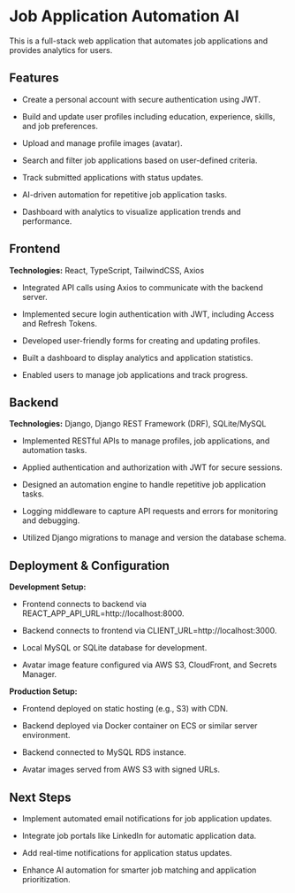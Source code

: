 Job Application Automation AI
=============================

This is a full-stack web application that automates job applications and provides analytics for users.

Features
--------

*   Create a personal account with secure authentication using JWT.
    
*   Build and update user profiles including education, experience, skills, and job preferences.
    
*   Upload and manage profile images (avatar).
    
*   Search and filter job applications based on user-defined criteria.
    
*   Track submitted applications with status updates.
    
*   AI-driven automation for repetitive job application tasks.
    
*   Dashboard with analytics to visualize application trends and performance.
    

Frontend
--------

**Technologies:** React, TypeScript, TailwindCSS, Axios

*   Integrated API calls using Axios to communicate with the backend server.
    
*   Implemented secure login authentication with JWT, including Access and Refresh Tokens.
    
*   Developed user-friendly forms for creating and updating profiles.
    
*   Built a dashboard to display analytics and application statistics.
    
*   Enabled users to manage job applications and track progress.
    

Backend
-------

**Technologies:** Django, Django REST Framework (DRF), SQLite/MySQL

*   Implemented RESTful APIs to manage profiles, job applications, and automation tasks.
    
*   Applied authentication and authorization with JWT for secure sessions.
    
*   Designed an automation engine to handle repetitive job application tasks.
    
*   Logging middleware to capture API requests and errors for monitoring and debugging.
    
*   Utilized Django migrations to manage and version the database schema.
    

Deployment & Configuration
--------------------------

**Development Setup:**

*   Frontend connects to backend via REACT\_APP\_API\_URL=http://localhost:8000.
    
*   Backend connects to frontend via CLIENT\_URL=http://localhost:3000.
    
*   Local MySQL or SQLite database for development.
    
*   Avatar image feature configured via AWS S3, CloudFront, and Secrets Manager.
    

**Production Setup:**

*   Frontend deployed on static hosting (e.g., S3) with CDN.
    
*   Backend deployed via Docker container on ECS or similar server environment.
    
*   Backend connected to MySQL RDS instance.
    
*   Avatar images served from AWS S3 with signed URLs.
    

Next Steps
----------

*   Implement automated email notifications for job application updates.
    
*   Integrate job portals like LinkedIn for automatic application data.
    
*   Add real-time notifications for application status updates.
    
*   Enhance AI automation for smarter job matching and application prioritization.
